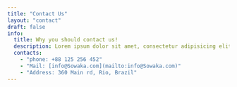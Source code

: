 ```yaml
---
title: "Contact Us"
layout: "contact"
draft: false
info:
  title: Why you should contact us!
  description: Lorem ipsum dolor sit amet, consectetur adipisicing elit. Velit recusandae voluptates doloremque veniam temporibus porro culpa ipsa, nisi soluta minima saepe laboriosam debitis nesciunt.
  contacts:
    - "phone: +88 125 256 452"
    - "Mail: [info@Sowaka.com](mailto:info@Sowaka.com)"
    - "Address: 360 Main rd, Rio, Brazil"
---
```

